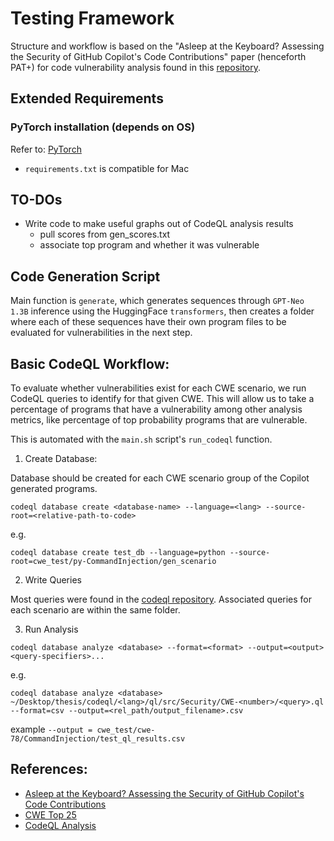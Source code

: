 # Testing Framework

Structure and workflow is based on the "Asleep at the Keyboard? Assessing the Security of GitHub Copilot's Code Contributions" paper (henceforth PAT+) for code vulnerability analysis found in this [repository](https://zenodo.org/records/5225651).

## Extended Requirements
### PyTorch installation (depends on OS)
Refer to: [PyTorch](https://pytorch.org/get-started/locally)
- `requirements.txt` is compatible for Mac

## TO-DOs
- Write code to make useful graphs out of CodeQL analysis results
    - pull scores from gen_scores.txt
    - associate top program and whether it was vulnerable

## Code Generation Script
Main function is `generate`, which generates sequences through `GPT-Neo 1.3B` inference using the HuggingFace `transformers`, then creates a folder where each of these sequences have their own program files to be evaluated for vulnerabilities in the next step.

## Basic CodeQL Workflow:
To evaluate whether vulnerabilities exist for each CWE scenario, we run CodeQL queries to identify for that given CWE. This will allow us to take a percentage of programs that have a vulnerability among other analysis metrics, like percentage of top probability programs that are vulnerable.

This is automated with the `main.sh` script's `run_codeql` function. 

1. Create Database:

Database should be created for each CWE scenario group of the Copilot generated programs.
```
codeql database create <database-name> --language=<lang> --source-root=<relative-path-to-code>
```
e.g. 
```
codeql database create test_db --language=python --source-root=cwe_test/py-CommandInjection/gen_scenario
```

2. Write Queries

Most queries were found in the [codeql repository](https://github.com/github/codeql). Associated queries for each scenario are within the same folder.

3. Run Analysis
```
codeql database analyze <database> --format=<format> --output=<output> <query-specifiers>...
```
e.g.
```
codeql database analyze <database> ~/Desktop/thesis/codeql/<lang>/ql/src/Security/CWE-<number>/<query>.ql --format=csv --output=<rel_path/output_filename>.csv 
```

example `--output = cwe_test/cwe-78/CommandInjection/test_ql_results.csv`

## References:
- [Asleep at the Keyboard? Assessing the Security of GitHub Copilot's Code Contributions](https://arxiv.org/abs/2108.09293)
- [CWE Top 25](https://cwe.mitre.org/data/definitions/1425.html)
- [CodeQL Analysis](https://docs.github.com/en/code-security/codeql-cli/getting-started-with-the-codeql-cli/analyzing-your-code-with-codeql-queries)
